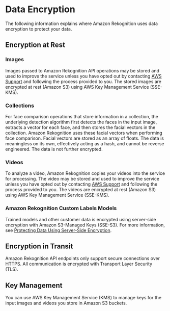 # Data Encryption<a name="security-data-encryption"></a>

The following information explains where Amazon Rekognition uses data encryption to protect your data\.

## Encryption at Rest<a name="security-data-encryption-at-rest"></a>

### Images<a name="security-images"></a>

Images passed to Amazon Rekognition API operations may be stored and used to improve the service unless you have opted out by contacting [AWS Support](http://aws.amazon.com/contact-us/) and following the process provided to you\. The stored images are encrypted at rest \(Amazon S3\) using AWS Key Management Service \(SSE\-KMS\)\. 

### Collections<a name="security-face-comparison-collections"></a>

For face comparison operations that store information in a collection, the underlying detection algorithm first detects the faces in the input image, extracts a vector for each face, and then stores the facial vectors in the collection\. Amazon Rekognition uses these facial vectors when performing face comparison\. Facial vectors are stored as an array of floats\. The data is meaningless on its own, effectively acting as a hash, and cannot be reverse engineered\. The data is not further encrypted\. 

### Videos<a name="security-videos"></a>

 To analyze a video, Amazon Rekognition copies your videos into the service for processing\. The video may be stored and used to improve the service unless you have opted out by contacting [AWS Support](http://aws.amazon.com/contact-us/) and following the process provided to you\. The videos are encrypted at rest \(Amazon S3\) using AWS Key Management Service \(SSE\-KMS\)\. 

### Amazon Rekognition Custom Labels Models<a name="security-models"></a>

 Trained models and other customer data is encrypted using server\-side encryption with Amazon S3\-Managed Keys \(SSE\-S3\)\. For more information, see [ Protecting Data Using Server\-Side Encryption](https://docs.aws.amazon.com/AmazonS3/latest/dev/serv-side-encryption.html)\.

## Encryption in Transit<a name="security-data-encryption-in-transit"></a>

Amazon Rekognition API endpoints only support secure connections over HTTPS\. All communication is encrypted with Transport Layer Security \(TLS\)\. 

## Key Management<a name="security-data-encryption-key-management"></a>

You can use AWS Key Management Service \(KMS\) to manage keys for the input images and videos you store in Amazon S3 buckets\.